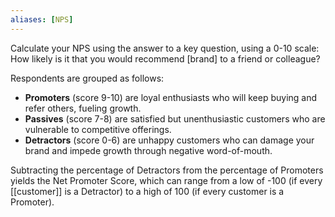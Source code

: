 ```yaml
---
aliases: [NPS]
---
```


Calculate your NPS using the answer to a key question, using a 0-10 scale: How likely is it that you would recommend \[brand\] to a friend or colleague?

Respondents are grouped as follows:

-   **Promoters** (score 9-10) are loyal enthusiasts who will keep buying and refer others, fueling growth.
-   **Passives** (score 7-8) are satisfied but unenthusiastic customers who are vulnerable to competitive offerings.
-   **Detractors** (score 0-6) are unhappy customers who can damage your brand and impede growth through negative word-of-mouth.

Subtracting the percentage of Detractors from the percentage of Promoters yields the Net Promoter Score, which can range from a low of -100 (if every [[customer]] is a Detractor) to a high of 100 (if every customer is a Promoter).